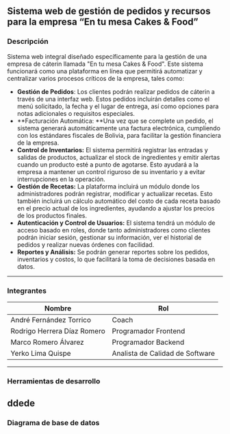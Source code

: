 ## Sistema web de gestión de pedidos y recursos para la empresa “En tu mesa Cakes & Food”
### Descripción
Sistema web integral diseñado específicamente para la gestión de una empresa de cáterin llamada "En tu mesa Cakes & Food". Este sistema funcionará como una plataforma en línea que permitirá automatizar y centralizar varios procesos críticos de la empresa, tales como:
- **Gestión de Pedidos**: Los clientes podrán realizar pedidos de cáterin a través de una interfaz web. Estos pedidos incluirán detalles como el menú solicitado, la fecha y el lugar de entrega, así como opciones para notas adicionales o requisitos especiales.
- **Facturación Automática: **Una vez que se complete un pedido, el sistema generará automáticamente una factura electrónica, cumpliendo con los estándares fiscales de Bolivia, para facilitar la gestión financiera de la empresa.
- **Control de Inventarios:** El sistema permitirá registrar las entradas y salidas de productos, actualizar el stock de ingredientes y emitir alertas cuando un producto esté a punto de agotarse. Esto ayudará a la empresa a mantener un control riguroso de su inventario y a evitar interrupciones en la operación.
- **Gestión de Recetas:** La plataforma incluirá un módulo donde los administradores podrán registrar, modificar y actualizar recetas. Esto también incluirá un cálculo automático del costo de cada receta basado en el precio actual de los ingredientes, ayudando a ajustar los precios de los productos finales.
- **Autenticación y Control de Usuarios:** El sistema tendrá un módulo de acceso basado en roles, donde tanto administradores como clientes podrán iniciar sesión, gestionar su información, ver el historial de pedidos y realizar nuevas órdenes con facilidad.
- **Reportes y Análisis:** Se podrán generar reportes sobre los pedidos, inventarios y costos, lo que facilitará la toma de decisiones basada en datos.
------------
### Integrantes
| Nombre  |Rol   |
| ------------ | ------------ |
|André Fernández Torrico   | Coach  |
| Rodrigo Herrera Díaz Romero  | Programador Frontend  |
| Marco Romero Álvarez  |  Programador Backend |
| Yerko Lima Quispe   | Analista de Calidad de Software   |
------------
### Herramientas de desarrollo
ddede
------------
### Diagrama de base de datos
